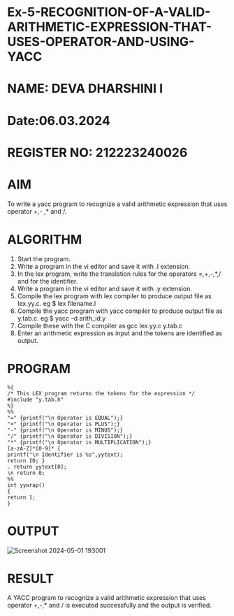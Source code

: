 # Ex-5-RECOGNITION-OF-A-VALID-ARITHMETIC-EXPRESSION-THAT-USES-OPERATOR-AND-USING-YACC
# NAME: DEVA DHARSHINI I
# Date:06.03.2024
# REGISTER NO: 212223240026
# AIM
To write a yacc program to recognize a valid arithmetic expression that uses operator +,- ,* and /.
# ALGORITHM
1.	Start the program.
2.	Write a program in the vi editor and save it with .l extension.
3.	In the lex program, write the translation rules for the operators =,+,-,*,/ and for the identifier.
4.	Write a program in the vi editor and save it with .y extension.
5.	Compile the lex program with lex compiler to produce output file as lex.yy.c. eg $ lex filename.l
6.	Compile the yacc program with yacc compiler to produce output file as y.tab.c. eg $ yacc –d arith_id.y
7.	Compile these with the C compiler as gcc lex.yy.c y.tab.c
8.	Enter an arithmetic expression as input and the tokens are identified as output.
# PROGRAM
```
%{ 
/* This LEX program returns the tokens for the expression */ 
#include "y.tab.h" 
%} 
%% 
"=" {printf("\n Operator is EQUAL");} 
"+" {printf("\n Operator is PLUS");} 
"-" {printf("\n Operator is MINUS");} 
"/" {printf("\n Operator is DIVISION");} 
"*" {printf("\n Operator is MULTIPLICATION");} 
[a-zA-Z]*[0-9]* { 
printf("\n Identifier is %s",yytext); 
return ID; } 
. return yytext[0]; 
\n return 0; 
%% 
int yywrap() 
{ 
return 1; 
}
```
# OUTPUT
![Screenshot 2024-05-01 193001](https://github.com/deesk13/Ex-5-RECOGNITION-OF-A-VALID-ARITHMETIC-EXPRESSION-THAT-USES-OPERATOR---AND-USING-YACC/assets/150927063/2cbdb934-151e-4f46-a6f8-85973ebfd62e)

# RESULT

A YACC program to recognize a valid arithmetic expression that uses operator +,-,* and / is executed successfully and the output is verified.

